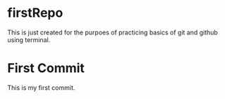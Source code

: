 # firstRepo
This is just created for the purpoes of practicing basics of git and github using terminal.

# First Commit
This is my first commit.